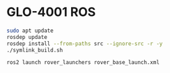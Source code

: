 # GLO-4001 ROS

```bash
sudo apt update
rosdep update
rosdep install --from-paths src --ignore-src -r -y
./symlink_build.sh

ros2 launch rover_launchers rover_base_launch.xml
```
